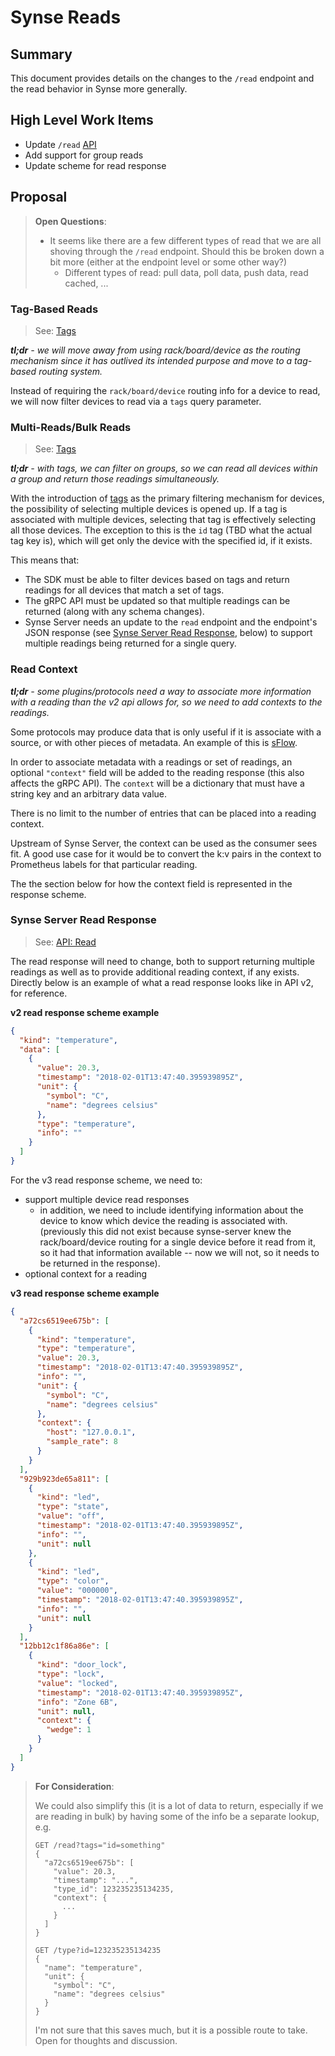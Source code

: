 # Synse Reads
## Summary
This document provides details on the changes to the `/read` endpoint and the
read behavior in Synse more generally.

## High Level Work Items
- Update `/read` [API](api.md#read)
- Add support for group reads
- Update scheme for read response

## Proposal

> **Open Questions**:
>  - It seems like there are a few different types of read that we are all
>    shoving through the `/read` endpoint. Should this be broken down a bit
>    more (either at the endpoint level or some other way?)
>      - Different types of read: pull data, poll data, push data, read cached, ...


### Tag-Based Reads
> See: [Tags](tags.md)

***tl;dr** - we will move away from using rack/board/device as the routing mechanism since
it has outlived its intended purpose and move to a tag-based routing system.*

Instead of requiring the `rack/board/device` routing info for a device to read, we will
now filter devices to read via a `tags` query parameter. 


### Multi-Reads/Bulk Reads
> See: [Tags](tags.md)

***tl;dr** - with tags, we can filter on groups, so we can read all devices within a 
group and return those readings simultaneously.* 

With the introduction of [tags](tags.md) as the primary filtering mechanism for devices,
the possibility of selecting multiple devices is opened up. If a tag is associated with
multiple devices, selecting that tag is effectively selecting all those devices. The exception
to this is the `id` tag (TBD what the actual tag key is), which will get only the device with
the specified id, if it exists.

This means that:
- The SDK must be able to filter devices based on tags and return readings for all
  devices that match a set of tags.
- The gRPC API must be updated so that multiple readings can be returned (along with
  any schema changes).
- Synse Server needs an update to the `read` endpoint and the endpoint's JSON response
  (see [Synse Server Read Response](#synse-server-read-response), below) to support
  multiple readings being returned for a single query.

### Read Context

***tl;dr** - some plugins/protocols need a way to associate more information with a reading
than the v2 api allows for, so we need to add contexts to the readings.*

Some protocols may produce data that is only useful if it is associate with a source,
or with other pieces of metadata. An example of this is [sFlow](https://sflow.org/).

In order to associate metadata with a readings or set of readings, an optional `"context"`
field will be added to the reading response (this also affects the gRPC API). The `context`
will be a dictionary that must have a string key and an arbitrary data value.

There is no limit to the number of entries that can be placed into a reading context.

Upstream of Synse Server, the context can be used as the consumer sees fit. A good use
case for it would be to convert the k:v pairs in the context to Prometheus labels for
that particular reading.

The the section below for how the context field is represented in the response scheme.

### Synse Server Read Response
> See: [API: Read](api.md#read)

The read response will need to change, both to support returning multiple readings as
well as to provide additional reading context, if any exists. Directly below is an example
of what a read response looks like in API v2, for reference.

**v2 read response scheme example**
```json
{
  "kind": "temperature",
  "data": [
    {
      "value": 20.3,
      "timestamp": "2018-02-01T13:47:40.395939895Z",
      "unit": {
        "symbol": "C",
        "name": "degrees celsius"
      },
      "type": "temperature",
      "info": ""
    }
  ]
}
```

For the v3 read response scheme, we need to:
* support multiple device read responses
  * in addition, we need to include identifying information about the device to know which device
    the reading is associated with. (previously this did not exist because synse-server knew the
    rack/board/device routing for a single device before it read from it, so it had that information
    available -- now we will not, so it needs to be returned in the response).
* optional context for a reading

**v3 read response scheme example**
```json
{
  "a72cs6519ee675b": [
    {
      "kind": "temperature",
      "type": "temperature",
      "value": 20.3,
      "timestamp": "2018-02-01T13:47:40.395939895Z",
      "info": "",
      "unit": {
        "symbol": "C",
        "name": "degrees celsius"
      },
      "context": {
        "host": "127.0.0.1",
        "sample_rate": 8
      }
    }
  ],
  "929b923de65a811": [
    {
      "kind": "led",
      "type": "state",
      "value": "off",
      "timestamp": "2018-02-01T13:47:40.395939895Z",
      "info": "",
      "unit": null
    },
    {
      "kind": "led",
      "type": "color",
      "value": "000000",
      "timestamp": "2018-02-01T13:47:40.395939895Z",
      "info": "",
      "unit": null
    }
  ],
  "12bb12c1f86a86e": [
    {
      "kind": "door_lock",
      "type": "lock",
      "value": "locked",
      "timestamp": "2018-02-01T13:47:40.395939895Z",
      "info": "Zone 6B",
      "unit": null,
      "context": {
        "wedge": 1
      }
    }
  ]
}
```


> **For Consideration**: 
>
> We could also simplify this (it is a lot of data to return, especially if we are
> reading in bulk) by having some of the info be a separate lookup, e.g.
>
> ```
> GET /read?tags="id=something"
> {
>   "a72cs6519ee675b": [
>     "value": 20.3,
>     "timestamp": "...",
>     "type_id": 123235235134235,
>     "context": {
>       ...
>     }
>   ] 
> }
> ```
>
> ```
> GET /type?id=123235235134235
> {
>   "name": "temperature",
>   "unit": {
>     "symbol": "C",
>     "name": "degrees celsius"
>   }
> }
> ```
>
> I'm not sure that this saves much, but it is a possible route to take. Open for thoughts
> and discussion.